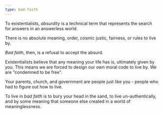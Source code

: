 ```yaml
---
type: bad-faith
---
```


To existentialists, _absurdity_ is a technical term that represents the search for answers in an answerless world.

There is no absolute meaning, order, cosmic justic, fairness, or rules to live by.

_Bad faith_, then, is a refusal to accept the absurd. 

Existentialists believe that any meaning your life has is, ultimately given by _you_. This means we are forced to design our own moral code to live by. We are "condemned to be free".


Your parents, church, and government are people just like you - people who had to figure out how to live.

To live in _bad faith_ is to bury your head in the sand, to live un-authentically, and by some meaning that someone else created in a world of meaninglessness.